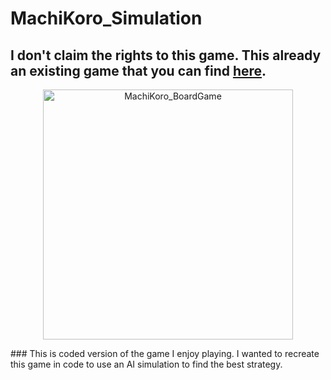 # MachiKoro_Simulation
## I don't claim the rights to this game. This already an existing game that you can find [here](https://pandasaurusgames.com/products/machi-koro). 
<p align="center">
  <img src="https://cf.geekdo-images.com/_lI2eUDHfesfe5SswJiFAg__opengraph/img/vgOMJBfiE2Cxkzj_kloWdZSpRkQ=/fit-in/1200x630/filters:strip_icc()/pic4783831.png" alt="MachiKoro_BoardGame" width="400" height="400"/>
</p>
### This is coded version of the game I enjoy playing. I wanted to recreate this game in code to use an AI simulation to find the best strategy.
